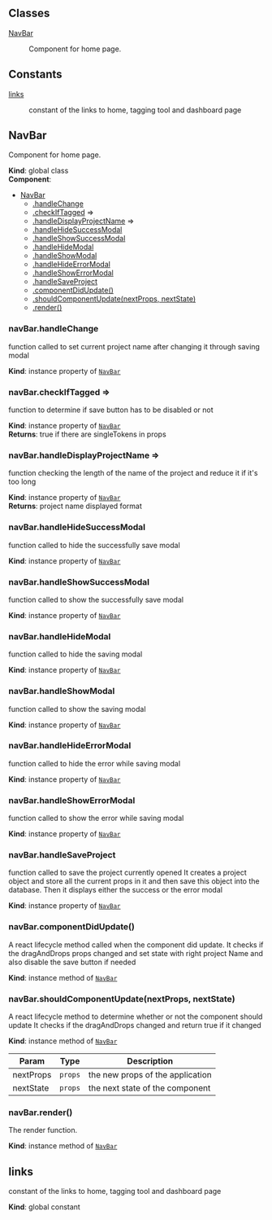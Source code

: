 ## Classes

<dl>
<dt><a href="#NavBar">NavBar</a></dt>
<dd><p>Component for home page.</p>
</dd>
</dl>

## Constants

<dl>
<dt><a href="#links">links</a></dt>
<dd><p>constant of the links to home, tagging tool and dashboard page</p>
</dd>
</dl>

<a name="NavBar"></a>

## NavBar
Component for home page.

**Kind**: global class  
**Component**:   

* [NavBar](#NavBar)
    * [.handleChange](#NavBar+handleChange)
    * [.checkIfTagged](#NavBar+checkIfTagged) ⇒
    * [.handleDisplayProjectName](#NavBar+handleDisplayProjectName) ⇒
    * [.handleHideSuccessModal](#NavBar+handleHideSuccessModal)
    * [.handleShowSuccessModal](#NavBar+handleShowSuccessModal)
    * [.handleHideModal](#NavBar+handleHideModal)
    * [.handleShowModal](#NavBar+handleShowModal)
    * [.handleHideErrorModal](#NavBar+handleHideErrorModal)
    * [.handleShowErrorModal](#NavBar+handleShowErrorModal)
    * [.handleSaveProject](#NavBar+handleSaveProject)
    * [.componentDidUpdate()](#NavBar+componentDidUpdate)
    * [.shouldComponentUpdate(nextProps, nextState)](#NavBar+shouldComponentUpdate)
    * [.render()](#NavBar+render)

<a name="NavBar+handleChange"></a>

### navBar.handleChange
function called to set current project name after changing it through saving modal

**Kind**: instance property of [<code>NavBar</code>](#NavBar)  
<a name="NavBar+checkIfTagged"></a>

### navBar.checkIfTagged ⇒
function to determine if save button has to be disabled or not

**Kind**: instance property of [<code>NavBar</code>](#NavBar)  
**Returns**: true if there are singleTokens in props  
<a name="NavBar+handleDisplayProjectName"></a>

### navBar.handleDisplayProjectName ⇒
function checking the length of the name of the projectand reduce it if it's too long

**Kind**: instance property of [<code>NavBar</code>](#NavBar)  
**Returns**: project name displayed format  
<a name="NavBar+handleHideSuccessModal"></a>

### navBar.handleHideSuccessModal
function called to hide the successfully save modal

**Kind**: instance property of [<code>NavBar</code>](#NavBar)  
<a name="NavBar+handleShowSuccessModal"></a>

### navBar.handleShowSuccessModal
function called to show the successfully save modal

**Kind**: instance property of [<code>NavBar</code>](#NavBar)  
<a name="NavBar+handleHideModal"></a>

### navBar.handleHideModal
function called to hide the saving modal

**Kind**: instance property of [<code>NavBar</code>](#NavBar)  
<a name="NavBar+handleShowModal"></a>

### navBar.handleShowModal
function called to show the saving modal

**Kind**: instance property of [<code>NavBar</code>](#NavBar)  
<a name="NavBar+handleHideErrorModal"></a>

### navBar.handleHideErrorModal
function called to hide the error while saving modal

**Kind**: instance property of [<code>NavBar</code>](#NavBar)  
<a name="NavBar+handleShowErrorModal"></a>

### navBar.handleShowErrorModal
function called to show the error while saving modal

**Kind**: instance property of [<code>NavBar</code>](#NavBar)  
<a name="NavBar+handleSaveProject"></a>

### navBar.handleSaveProject
function called to save the project currently openedIt creates a project object and store all the current props in itand then save this object into the database.Then it displays either the success or the error modal

**Kind**: instance property of [<code>NavBar</code>](#NavBar)  
<a name="NavBar+componentDidUpdate"></a>

### navBar.componentDidUpdate()
A react lifecycle method called when the component did update.It checks if the dragAndDrops props changed and set state with right project Name and also disable the save button if needed

**Kind**: instance method of [<code>NavBar</code>](#NavBar)  
<a name="NavBar+shouldComponentUpdate"></a>

### navBar.shouldComponentUpdate(nextProps, nextState)
A react lifecycle method to determine whether or not the component should updateIt checks if the dragAndDrops changed and return true if it changed

**Kind**: instance method of [<code>NavBar</code>](#NavBar)  

| Param | Type | Description |
| --- | --- | --- |
| nextProps | <code>props</code> | the new props of the application |
| nextState | <code>props</code> | the next state of the component |

<a name="NavBar+render"></a>

### navBar.render()
The render function.

**Kind**: instance method of [<code>NavBar</code>](#NavBar)  
<a name="links"></a>

## links
constant of the links to home, tagging tool and dashboard page

**Kind**: global constant  
